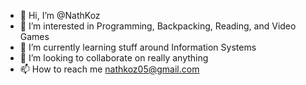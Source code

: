 - 👋 Hi, I’m @NathKoz
- 👀 I’m interested in Programming, Backpacking, Reading, and Video Games
- 🌱 I’m currently learning stuff around Information Systems
- 💞️ I’m looking to collaborate on really anything
- 📫 How to reach me nathkoz05@gmail.com
